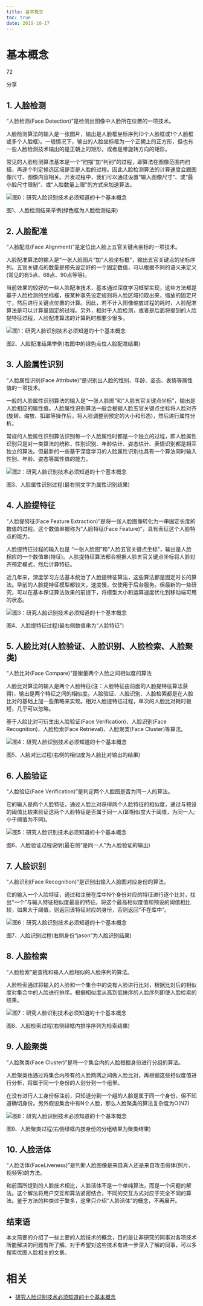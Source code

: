```yaml
---
title: 基本概念
toc: true
date: 2019-10-17
---
```

# 基本概念

72

分享





## 1. 人脸检测

“人脸检测(Face Detection)”是检测出图像中人脸所在位置的一项技术。

人脸检测算法的输入是一张图片，输出是人脸框坐标序列(0个人脸框或1个人脸框或多个人脸框)。一般情况下，输出的人脸坐标框为一个正朝上的正方形，但也有一些人脸检测技术输出的是正朝上的矩形，或者是带旋转方向的矩形。

常见的人脸检测算法基本是一个“扫描”加“判别”的过程，即算法在图像范围内扫描，再逐个判定候选区域是否是人脸的过程。因此人脸检测算法的计算速度会跟图像尺寸、图像内容相关。开发过程中，我们可以通过设置“输入图像尺寸”、或“最小脸尺寸限制”、或“人脸数量上限”的方式来加速算法。





![图0：研究人脸识别技术必须知道的十个基本概念](http://static.webhek.com/techug/uploads/2017/06/170621112569591.jpg)

图1、人脸检测结果举例(绿色框为人脸检测结果)



## 2. 人脸配准

“人脸配准(Face Alignment)”是定位出人脸上五官关键点坐标的一项技术。

人脸配准算法的输入是“一张人脸图片”加“人脸坐标框”，输出五官关键点的坐标序列。五官关键点的数量是预先设定好的一个固定数值，可以根据不同的语义来定义(常见的有5点、68点、90点等等)。

当前效果的较好的一些人脸配准技术，基本通过深度学习框架实现，这些方法都是基于人脸检测的坐标框，按某种事先设定规则将人脸区域扣取出来，缩放的固定尺寸，然后进行关键点位置的计算。因此，若不计入图像缩放过程的耗时，人脸配准算法是可以计算量固定的过程。另外，相对于人脸检测，或者是后面将提到的人脸提特征过程，人脸配准算法的计算耗时都要少很多。





![图1：研究人脸识别技术必须知道的十个基本概念](http://static.webhek.com/techug/uploads/2017/06/170621112569592.jpg)

图2、人脸配准结果举例(右图中的绿色点位人脸配准结果)



## 3. 人脸属性识别

“人脸属性识别(Face Attribute)”是识别出人脸的性别、年龄、姿态、表情等属性值的一项技术。

一般的人脸属性识别算法的输入是“一张人脸图”和“人脸五官关键点坐标”，输出是人脸相应的属性值。人脸属性识别算法一般会根据人脸五官关键点坐标将人脸对齐(旋转、缩放、扣取等操作后，将人脸调整到预定的大小和形态)，然后进行属性分析。

常规的人脸属性识别算法识别每一个人脸属性时都是一个独立的过程，即人脸属性识别只是对一类算法的统称，性别识别、年龄估计、姿态估计、表情识别都是相互独立的算法。但最新的一些基于深度学习的人脸属性识别也具有一个算法同时输入性别、年龄、姿态等属性值的能力。





![图2：研究人脸识别技术必须知道的十个基本概念](http://static.webhek.com/techug/uploads/2017/06/170621112569593.jpg)

图3、人脸属性识别过程(最右侧文字为属性识别结果)



## 4. 人脸提特征

“人脸提特征(Face Feature Extraction)”是将一张人脸图像转化为一串固定长度的数值的过程。这个数值串被称为“人脸特征(Face Feature)”，具有表征这个人脸特点的能力。

人脸提特征过程的输入也是 “一张人脸图”和“人脸五官关键点坐标”，输出是人脸相应的一个数值串(特征)。人脸提特征算法都会根据人脸五官关键点坐标将人脸对齐预定模式，然后计算特征。

近几年来，深度学习方法基本统治了人脸提特征算法，这些算法都是固定时长的算法。早前的人脸提特征模型都较大，速度慢，仅使用于后台服务。但最新的一些研究，可以在基本保证算法效果的前提下，将模型大小和运算速度优化到移动端可用的状态。





![图3：研究人脸识别技术必须知道的十个基本概念](http://static.webhek.com/techug/uploads/2017/06/170621112569594.jpg)

图4、人脸提特征过程(最右侧数值串为“人脸特征”)



## 5. 人脸比对(人脸验证、人脸识别、人脸检索、人脸聚类)

“人脸比对(Face Compare)”是衡量两个人脸之间相似度的算法

人脸比对算法的输入是两个人脸特征(注：人脸特征由前面的人脸提特征算法获得)，输出是两个特征之间的相似度。人脸验证、人脸识别、人脸检索都是在人脸比对的基础上加一些策略来实现。相对人脸提特征过程，单次的人脸比对耗时极短，几乎可以忽略。

基于人脸比对可衍生出人脸验证(Face Verification)、人脸识别(Face Recognition)、人脸检索(Face Retrieval)、人脸聚类(Face Cluster)等算法。





![图4：研究人脸识别技术必须知道的十个基本概念](http://static.webhek.com/techug/uploads/2017/06/170621112569595.jpg)

图5、人脸对比过程(右侧的相似度为人脸比对输出的结果)



## 6. 人脸验证

“人脸验证(Face Verification)”是判定两个人脸图是否为同一人的算法。

它的输入是两个人脸特征，通过人脸比对获得两个人脸特征的相似度，通过与预设的阈值比较来验证这两个人脸特征是否属于同一人(即相似度大于阈值，为同一人;小于阈值为不同)。





![图5：研究人脸识别技术必须知道的十个基本概念](http://static.webhek.com/techug/uploads/2017/06/170621112569596.jpg)

图6、人脸验证过程说明(最右侧“是同一人”为人脸验证的输出)



## 7. 人脸识别

“人脸识别(Face Recognition)”是识别出输入人脸图对应身份的算法。

它的输入一个人脸特征，通过和注册在库中N个身份对应的特征进行逐个比对，找出“一个”与输入特征相似度最高的特征。将这个最高相似度值和预设的阈值相比较，如果大于阈值，则返回该特征对应的身份，否则返回“不在库中”。





![图6：研究人脸识别技术必须知道的十个基本概念](http://static.webhek.com/techug/uploads/2017/06/170621112569597.jpg)

图7、人脸识别过程(右侧身份“jason”为人脸识别结果)



## 8. 人脸检索

“人脸检索”是查找和输入人脸相似的人脸序列的算法。

人脸检索通过将输入的人脸和一个集合中的说有人脸进行比对，根据比对后的相似度对集合中的人脸进行排序。根据相似度从高到低排序的人脸序列即使人脸检索的结果。





![图7：研究人脸识别技术必须知道的十个基本概念](http://static.webhek.com/techug/uploads/2017/06/170621112569598.jpg)

图8、人脸检索过程(右侧绿框内排序序列为检索结果)



## 9. 人脸聚类

“人脸聚类(Face Cluster)”是将一个集合内的人脸根据身份进行分组的算法。

人脸聚类也通过将集合内所有的人脸两两之间做人脸比对，再根据这些相似度值进行分析，将属于同一个身份的人划分到一个组里。

在没有进行人工身份标注前，只知道分到一个组的人脸是属于同一个身份，但不知道确切身份。另外假设集合中有N个人脸，那么人脸聚类的算法复杂度为O(N2)





![图8：研究人脸识别技术必须知道的十个基本概念](http://static.webhek.com/techug/uploads/2017/06/170621112569599.jpg)

图9、人脸聚类过程(右侧绿框内按身份的分组结果为聚类结果)



## 10. 人脸活体

“人脸活体(FaceLiveness)”是判断人脸图像是来自真人还是来自攻击假体(照片、视频等)的方法。

和前面所提到的人脸技术相比，人脸活体不是一个单纯算法，而是一个问题的解法。这个解法将用户交互和算法紧密结合，不同的交互方式对应于完全不同的算法。鉴于方法的种类过于繁多，这里只介绍“人脸活体”的概念，不再展开。

## 结束语

本文简要的介绍了一些主要的人脸技术的概念，目的是让非研究的同事对各项技术所能解决的问题有所了解。对于希望对这些技术有进一步深入了解的同事，可以多搜索优图人脸相关的文章。

# 相关

- [研究人脸识别技术必须知道的十个基本概念](https://www.techug.com/post/10-basic-concept-of-face-detection.html)
